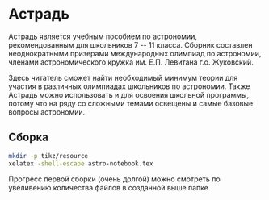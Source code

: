 # Астрадь
Астрадь является учебным пособием по астрономии, рекомендованным для школьников 7 -- 11 класса. Сборник составлен неоднократными призерами международных олимпиад по астрономии, членами астрономического кружка им. Е.П. Левитана г.о. Жуковский. 

Здесь читатель сможет найти необходимый минимум теории для участия в различных олимпиадах школьников по астрономии. Также Астрадь можно использовать и для освоения школьной программы, потому что на ряду со сложными темами освещены и самые базовые вопросы астрономии.


## Сборка

```bash
mkdir -p tikz/resource
xelatex -shell-escape astro-notebook.tex
```
Прогресс первой сборки (очень долгой) можно смотреть по увеливению количества файлов в созданной выше папке
